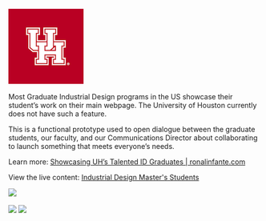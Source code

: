![](https://github.com/ronal-infante/UHID-iframe/blob/master/assets/images/interlocking-uh.png)

Most Graduate Industrial Design programs in the US showcase their student’s work on their main webpage. The University of Houston currently does not have such a feature.

This is a functional prototype used to open dialogue between the graduate students, our faculty, and our Communications Director about collaborating to launch something that meets everyone’s needs.

Learn more: [Showcasing UH’s Talented ID Graduates | ronalinfante.com](http://ronalinfante.com/uhid)

View the live content: [Industrial Design Master's Students](https://ronal-infante.github.io/UHID-graduate-showcase)

![](http://ronalinfante.com/wp-content/uploads/2018/12/Dribble-Copy.jpg)

![](http://ronalinfante.com/wp-content/uploads/2018/12/Dribble-Copy-5.jpg) ![](http://ronalinfante.com/wp-content/uploads/2018/12/Dribble-Copy-4.jpg)



